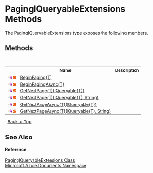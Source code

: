 # PagingIQueryableExtensions Methods
 

The <a href="8c2e3a03-f1de-8b54-74c8-f5360d57c48e">PagingIQueryableExtensions</a> type exposes the following members.


## Methods
&nbsp;<table><tr><th></th><th>Name</th><th>Description</th></tr><tr><td>![Public method](media/pubmethod.gif "Public method")![Static member](media/static.gif "Static member")</td><td><a href="d4fe5feb-f475-d62b-fce7-1cf1c4715159">BeginPaging(T)</a></td><td /></tr><tr><td>![Public method](media/pubmethod.gif "Public method")![Static member](media/static.gif "Static member")</td><td><a href="424d6a65-18ed-05ff-222e-ad25400f3cbc">BeginPagingAsync(T)</a></td><td /></tr><tr><td>![Public method](media/pubmethod.gif "Public method")![Static member](media/static.gif "Static member")</td><td><a href="37c4c6b1-20fe-4f23-29ec-890d34c7131d">GetNextPage(T)(IQueryable(T))</a></td><td /></tr><tr><td>![Public method](media/pubmethod.gif "Public method")![Static member](media/static.gif "Static member")</td><td><a href="ecdb053d-f4db-d034-48db-f18ec0a651f6">GetNextPage(T)(IQueryable(T), String)</a></td><td /></tr><tr><td>![Public method](media/pubmethod.gif "Public method")![Static member](media/static.gif "Static member")</td><td><a href="7c4447c3-0789-2f5d-8e32-65a5d8e2236e">GetNextPageAsync(T)(IQueryable(T))</a></td><td /></tr><tr><td>![Public method](media/pubmethod.gif "Public method")![Static member](media/static.gif "Static member")</td><td><a href="d846eaaf-247f-143f-4de2-1a6d057e52f6">GetNextPageAsync(T)(IQueryable(T), String)</a></td><td /></tr></table>&nbsp;
<a href="#pagingiqueryableextensions-methods">Back to Top</a>

## See Also


#### Reference
<a href="8c2e3a03-f1de-8b54-74c8-f5360d57c48e">PagingIQueryableExtensions Class</a><br /><a href="856b2e23-9c8b-2618-f913-67d85d500616">Microsoft.Azure.Documents Namespace</a><br />